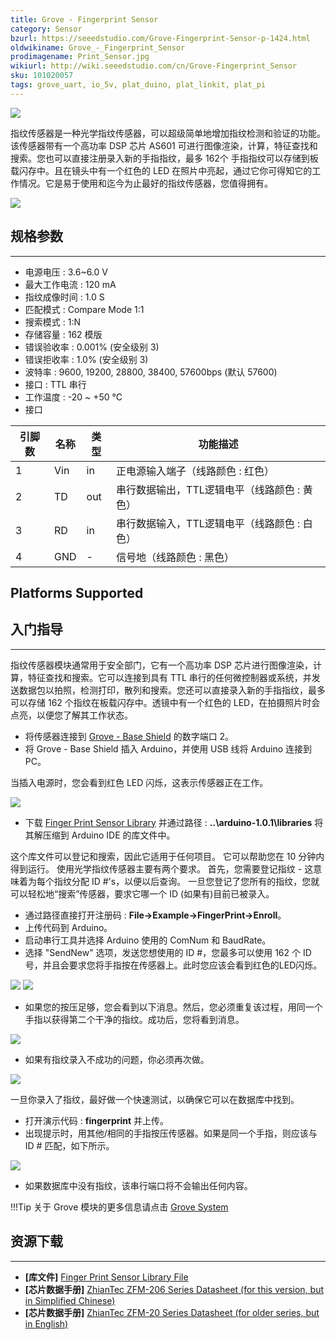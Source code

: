 ```yaml
---
title: Grove - Fingerprint Sensor
category: Sensor
bzurl: https://seeedstudio.com/Grove-Fingerprint-Sensor-p-1424.html
oldwikiname: Grove_-_Fingerprint_Sensor
prodimagename: Print_Sensor.jpg
wikiurl: http://wiki.seeedstudio.com/cn/Grove-Fingerprint_Sensor
sku: 101020057
tags: grove_uart, io_5v, plat_duino, plat_linkit, plat_pi
---
```


![](https://raw.githubusercontent.com/SeeedDocument/Grove-Fingerprint_Sensor/master/img/Print_Sensor.jpg)

指纹传感器是一种光学指纹传感器，可以超级简单地增加指纹检测和验证的功能。该传感器带有一个高功率 DSP 芯片 AS601 可进行图像渲染，计算，特征查找和搜索。您也可以直接注册录入新的手指指纹，最多 162个 手指指纹可以存储到板载闪存中。且在镜头中有一个红色的 LED 在照片中亮起，通过它你可得知它的工作情况。它是易于使用和迄今为止最好的指纹传感器，您值得拥有。

[![](https://github.com/SeeedDocument/wiki_chinese/raw/master/docs/images/click_to_buy.PNG)](https://item.taobao.com/item.htm?spm=a1z10.3-c.w4002-11172317909.10.7392149at0grL4&id=45506770989)

## 规格参数
-------------

-   电源电压 : 3.6~6.0 V
-   最大工作电流 : 120 mA
-   指纹成像时间 : 1.0 S
-   匹配模式 : Compare Mode 1:1
-   搜索模式 : 1:N
-   存储容量 : 162 模版
-   错误验收率 : 0.001% (安全级别 3)
-   错误拒收率 : 1.0% (安全级别 3)
-   波特率 : 9600, 19200, 28800, 38400, 57600bps (默认 57600)
-   接口 : TTL 串行
-   工作温度 : -20 ~ +50 ℃
-   接口

| 引脚数 | 名称 | 类型 | 功能描述                                     |
|------------|------|------|----------------------------------------------------------|
| 1          | Vin  | in   | 正电源输入端子（线路颜色 : 红色）     |
| 2          | TD   | out  | 串行数据输出，TTL逻辑电平（线路颜色 : 黄色） |
| 3          | RD   | in   | 串行数据输入，TTL逻辑电平（线路颜色 : 白色）   |
| 4          | GND  | -    | 信号地（线路颜色 : 黑色）                         |

Platforms Supported
-------------------

## 入门指导
-------------

指纹传感器模块通常用于安全部门，它有一个高功率 DSP 芯片进行图像渲染，计算，特征查找和搜索。它可以连接到具有 TTL 串行的任何微控制器或系统，并发送数据包以拍照，检测打印，散列和搜索。您还可以直接录入新的手指指纹，最多可以存储 162 个指纹在板载闪存中。透镜中有一个红色的 LED，在拍摄照片时会点亮，以便您了解其工作状态。

-   将传感器连接到 [Grove - Base Shield](/Base_Shield_V2 "Grove - Base Shield") 的数字端口 2。
-   将 Grove - Base Shield 插入 Arduino，并使用 USB 线将 Arduino 连接到 PC。

当插入电源时，您会看到红色 LED 闪烁，这表示传感器正在工作。

![](https://raw.githubusercontent.com/SeeedDocument/Grove-Fingerprint_Sensor/master/img/FingerPrint_Sensor1.jpg)

-   下载 [Finger Print Sensor Library](https://raw.githubusercontent.com/SeeedDocument/Grove-Fingerprint_Sensor/master/res/Fingerprint_library.rar) 并通过路径 : **..\\arduino-1.0.1\\libraries** 将其解压缩到 Arduino IDE 的库文件中。

这个库文件可以登记和搜索，因此它适用于任何项目。 它可以帮助您在 10 分钟内得到运行。 使用光学指纹传感器主要有两个要求。 首先，您需要登记指纹 - 这意味着为每个指纹分配 ID \#'s，以便以后查询。 一旦您登记了您所有的指纹，您就可以轻松地“搜索”传感器，要求它哪一个 ID (如果有)目前已被录入。

-   通过路径直接打开注册码 : **File->Example->FingerPrint->Enroll**。
-   上传代码到 Arduino。
-   启动串行工具并选择 Arduino 使用的 ComNum 和 BaudRate。
-   选择 "SendNew" 选项，发送您想使用的 ID \#，您最多可以使用 162 个 ID 号，并且会要求您将手指按在传感器上。此时您应该会看到红色的LED闪烁。

![](https://raw.githubusercontent.com/SeeedDocument/Grove-Fingerprint_Sensor/master/img/FingerPrint_Sensor3.jpg)
![](https://raw.githubusercontent.com/SeeedDocument/Grove-Fingerprint_Sensor/master/img/Finger1.jpg)

-   如果您的按压足够，您会看到以下消息。然后，您必须重复该过程，用同一个手指以获得第二个干净的指纹。成功后，您将看到消息。

![](https://raw.githubusercontent.com/SeeedDocument/Grove-Fingerprint_Sensor/master/img/Finger2.jpg)

-   如果有指纹录入不成功的问题，你必须再次做。

![](https://raw.githubusercontent.com/SeeedDocument/Grove-Fingerprint_Sensor/master/img/Finger_Print_Score_2.jpg)

一旦你录入了指纹，最好做一个快速测试，以确保它可以在数据库中找到。

-   打开演示代码 : **fingerprint** 并上传。
-   出现提示时，用其他/相同的手指按压传感器。如果是同一个手指，则应该与 ID \# 匹配，如下所示。

![](https://raw.githubusercontent.com/SeeedDocument/Grove-Fingerprint_Sensor/master/img/Finger_Print_Score_3.jpg)

-   如果数据库中没有指纹，该串行端口将不会输出任何内容。

!!!Tip
    关于 Grove 模块的更多信息请点击 [Grove System](
http://wiki.seeedstudio.com/cn/Grove_System/)

## 资源下载
--------

- **[库文件]** [Finger Print Sensor Library File](https://raw.githubusercontent.com/SeeedDocument/Grove-Fingerprint_Sensor/master/res/Fingerprint_library.rar)
- **[芯片数据手册]** [ZhianTec ZFM-206 Series Datasheet (for this version, but in Simplified Chinese)](https://raw.githubusercontent.com/SeeedDocument/Grove-Fingerprint_Sensor/master/res/ZFM206用户手册V2.1.pdf)
- **[芯片数据手册]** [ZhianTec ZFM-20 Series Datasheet (for older series, but in English)](https://github.com/SeeedDocument/Grove-Fingerprint_Sensor/raw/master/res/ZFM-user-manualV15.pdf)

<!-- This Markdown file was created from http://www.seeedstudio.com/wiki/Grove_-_Fingerprint_Sensor -->
